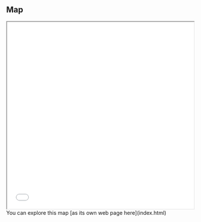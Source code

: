 ## Map

<iframe src="index.html" height="500" width="500"></iframe>
You can explore this map [as its own web page here](index.html)
